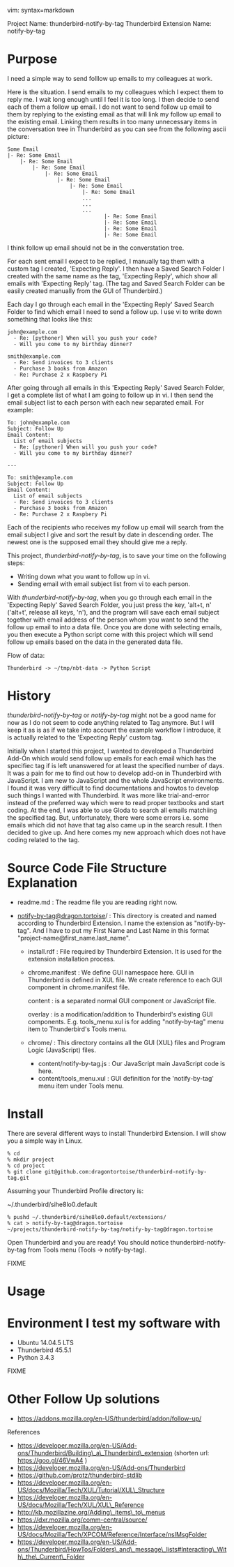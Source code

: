 vim: syntax=markdown

Project Name: thunderbird-notify-by-tag
Thunderbird Extension Name: notify-by-tag

# Purpose

I need a simple way to send folllow up emails to my colleagues at work.

Here is the situation.  I send emails to my colleagues which I expect
them to reply me.  I wait long enough until I feel it is too long.
I then decide to send each of them a follow up email.  I do not want to
send follow up email to them by replying to the existing email as that
will link my follow up email to the existing email.  Linking them
results in too many unnecessary items in the conversation tree in
Thunderbird as you can see from the following ascii picture:

~~~
Some Email
|- Re: Some Email
    |- Re: Some Email
        |- Re: Some Email
            |- Re: Some Email
                |- Re: Some Email
                    |- Re: Some Email
                        |- Re: Some Email
                        ...
                        ...
                        ...
                               |- Re: Some Email
                               |- Re: Some Email
                               |- Re: Some Email
                               |- Re: Some Email
~~~

I think follow up email should not be in the converstation tree.

For each sent email I expect to be replied, I manually tag them with a
custom tag I created, 'Expecting Reply'.  I then have a Saved Search
Folder I created with the same name as the tag, 'Expecting Reply', which
show all emails with 'Expecting Reply' tag.  (The tag and Saved Search
Folder can be easily created manually from the GUI of Thunderbird.)

Each day I go through each email in the 'Expecting Reply' Saved Search
Folder to find which email I need to send a follow up.  I use vi to
write down something that looks like this:

~~~  
john@example.com
  - Re: [pythoner] When will you push your code?
  - Will you come to my birthday dinner?

smith@example.com
  - Re: Send invoices to 3 clients
  - Purchase 3 books from Amazon
  - Re: Purchase 2 x Raspbery Pi
~~~

After going through all emails in this 'Expecting Reply' Saved Search
Folder, I get a complete list of what I am going to follow up in vi.  I
then send the email subject list to each person with each new separated
email.  For example:

~~~
To: john@example.com
Subject: Follow Up
Email Content:
  List of email subjects
  - Re: [pythoner] When will you push your code?
  - Will you come to my birthday dinner?

---

To: smith@example.com
Subject: Follow Up
Email Content:
  List of email subjects
  - Re: Send invoices to 3 clients
  - Purchase 3 books from Amazon
  - Re: Purchase 2 x Raspbery Pi
~~~

Each of the recipients who receives my follow up email will search from
the email subject I give and sort the result by date in descending
order.  The newest one is the supposed email they should give me a
reply.

This project, *thunderbird-notify-by-tag*, is to save your time on the
following steps:

- Writing down what you want to follow up in vi.
- Sending email with email subject list from vi to each person.

With *thunderbird-notify-by-tag*, when you go through each email in the
'Expecting Reply' Saved Search Folder, you just press the key,
'alt+t, n' ('alt+t', release all keys, 'n'), and the program will save
each email subject together with email address of the person whom you
want to send the follow up email to into a data file.  Once you are done
with selecting emails, you then execute a Python script come with this
project which will send follow up emails based on the data in the
generated data file.

Flow of data:

~~~
Thunderbird -> ~/tmp/nbt-data -> Python Script
~~~

# History

*thunderbird-notify-by-tag* or *notify-by-tag* might not be a good name
for now as I do not seem to code anything related to Tag anymore.  But
I will keep it as is as if we take into account the example workflow
I introduce, it is actually related to the 'Expecting Reply' custom tag.

Initially when I started this project, I wanted to developed a
Thunderbird Add-On which would send follow up emails for each email which
has the specifiec tag if is left unanswered for at least the specified
number of days.  It was a pain for me to find out how to develop add-on
in Thunderbird with JavaScript.  I am new to JavaScript and the whole
JavaScript environments.  I found it was very difficult to find
documentations and howtos to develop such things I wanted with
Thunderbird.  It was more like trial-and-error instead of the preferred
way which were to read proper textbooks and start coding.  At the end, I
was able to use Gloda to search all emails matchiing the specified tag.
But, unfortunately, there were some errors i.e. some emails which did
not have that tag also came up in the search result.  I then decided to
give up.  And here comes my new approach which does not have coding
related to the tag.

# Source Code File Structure Explanation

- readme.md : The readme file you are reading right now.

- notify-by-tag@dragon.tortoise/ : This directory is created and named
  according to Thunderbird Extension.  I name the extension as
  "notify-by-tag".  And I have to put my First Name and Last Name in
  this format "project-name@first\_name.last\_name".

  - install.rdf : File required by Thunderbird Extension.  It is used
    for the extension installation process.

  - chrome.manifest : We define GUI namespace here.  GUI in Thunderbird
    is defined in XUL file.  We create reference to each GUI component
    in chrome.manifest file.

    content : is a separated normal GUI component or JavaScript file.

    overlay : is a modification/addition to Thunderbird's existing GUI
      components.  E.g. tools_menu.xul is for adding "notify-by-tag"
      menu item to Thunderbird's Tools menu.

  - chrome/ : This directory contains all the GUI (XUL) files and
    Program Logic (JavaScript) files.

    - content/notify-by-tag.js : Our JavaScript main JavaScript code is
      here.
    - content/tools\_menu.xul : GUI definition for the 'notify-by-tag'
      menu item under Tools menu.

# Install

There are several different ways to install Thunderbird Extension.
I will show you a simple way in Linux.

~~~
% cd
% mkdir project
% cd project
% git clone git@github.com:dragontortoise/thunderbird-notify-by-tag.git
~~~

Assuming your Thunderbird Profile directory is:

  ~/.thunderbird/sihe8lo0.default

~~~
% pushd ~/.thunderbird/sihe8lo0.default/extensions/
% cat > notify-by-tag@dragon.tortoise
~/projects/thunderbird-notify-by-tag/notify-by-tag@dragon.tortoise
~~~

Open Thunderbird and you are ready!  You should notice
thunderbird-notify-by-tag from Tools menu (Tools -> notify-by-tag).

FIXME

# Usage

# Environment I test my software with

- Ubuntu 14.04.5 LTS
- Thunderbird 45.5.1
- Python 3.4.3

FIXME

# Other Follow Up solutions

- https://addons.mozilla.org/en-US/thunderbird/addon/follow-up/

References

- https://developer.mozilla.org/en-US/Add-ons/Thunderbird/Building\_a\_Thunderbird\_extension (shorten url: https://goo.gl/46VwA4 )
- https://developer.mozilla.org/en-US/Add-ons/Thunderbird
- https://github.com/protz/thunderbird-stdlib
- https://developer.mozilla.org/en-US/docs/Mozilla/Tech/XUL/Tutorial/XUL\_Structure
- https://developer.mozilla.org/en-US/docs/Mozilla/Tech/XUL/XUL\_Reference
- http://kb.mozillazine.org/Adding\_items\_to\_menus
- https://dxr.mozilla.org/comm-central/source/
- https://developer.mozilla.org/en-US/docs/Mozilla/Tech/XPCOM/Reference/Interface/nsIMsgFolder
- https://developer.mozilla.org/en-US/Add-ons/Thunderbird/HowTos/Folders\_and\_message\_lists#Interacting\_With\_the\_Current\_Folder

